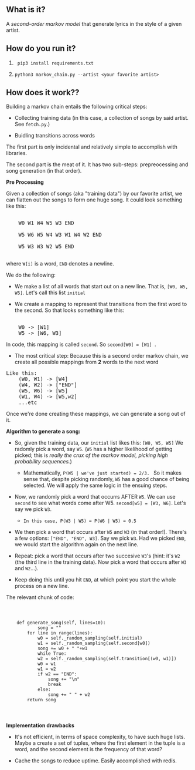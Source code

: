 
## What is it?

A *second-order markov model* that generate lyrics in the style 
of a given  artist.


## How do you run it?

1) ` pip3 install requirements.txt`

2) `python3 markov_chain.py --artist <your favorite artist> `


## How does it work??

Building a markov chain entails the following critical steps:


* Collecting training data (in this case, a collection of songs by said artist. See `fetch.py`.)

* Buidling transitions across words 

The first part is only incidental and relatively simple to accomplish with libraries.

The second part is the meat of it. It has two sub-steps: prepreocessing and song generation (in that order).

**Pre Processing**

Given a collection of songs (aka "training data") by our favorite artist, we can flatten out the songs to form one huge song. It could look something like this:

<pre> 
	W0 W1 W4 W5 W3 END

	W5 W6 W5 W4 W3 W1 W4 W2 END 

	W5 W3 W3 W2 W5 END 

</pre>


where `W[i]` is a word, `END` denotes a newline.

We do the following:

*  We make a list of all words that start out on a new line. That is, `[W0, W5, W5]`. Let's call this list `initial`

* We create a mapping to represent that transitions from the first word to the second. So that looks something 
like this: 
<pre> 
	W0 -> [W1]
	W5 -> [W6, W3]
</pre>
	   
In code, this mapping is called `second`. So `second[W0] = [W1]	`.

* The most critical step: Because this is a second order markov chain, we create all possible mappings from **2** words to the next word 
<pre>
Like this: 
	(W0, W1) -> [W4]
	(W4, W2) -> ["END"]
	(W5, W6) -> [W5]
	(W1, W4) -> [W5,w2]
	...etc 
</pre>

Once we're done creating these mappings, we can generate a song out of it.

**Algorithm to generate a song:**

* So, given the training data, our `initial` list likes this: `[W0, W5, W5]` We radomly pick a word, say `W5`. (`W5` has a higher likelihood of getting picked; this is *really the crux of the markov model, picking high probability sequences.*)

	- Mathematically,  `P(W5 | we've just started) = 2/3. ` So it makes sense that, despite picking randomly, `W5` has a good chance of being selected. We will apply the same logic in the ensuing steps.

* Now, we randomly pick a word that occurrs AFTER `W5`. We can use `second` to see what words come after W5. `second[w5] = [W3, W6]`. Let's say we pick `W3`.

	- `In this case, P(W3 | W5) = P(W6 | W5) = 0.5 `

* We then pick a word that occurs after `W5` and `W3` (in that order!).  There's a few options: `["END", "END", W3]`. Say we pick `W3`. Had we picked `END`, we would start the algorithm again on the next line. 

* Repeat: pick a word that occurs after two succesive `W3`'s (hint: it's `W2` (the third line in the training data). Now pick a word that occurs after `W3` and `W2`...). 


* Keep doing this until you hit `END`, at which point you start the whole process on a new line.

The relevant chunk of code:

<code> 
	<pre>
	def generate_song(self, lines=10):
	        song = ""
		for line in range(lines):
		    w0 = self._random_sampling(self.initial)
		    w1 = self._random_sampling(self.second[w0])
		    song += w0 + " "+w1
		    while True:
			w2 = self._random_sampling(self.transition[(w0, w1)])
			w0 = w1
			w1 = w2
			if w2 == "END":
			    song += "\n"
			    break
			else:
			    song += " " + w2
		return song
		</pre>
</code> 


**Implementation drawbacks** 

* It's not efficient, in terms of space complexity, to have such huge lists. Maybe a create a set of tuples, where the first element in the tuple is a word, and the second element is the frequency of that word? 

* Cache the songs to reduce uptime. Easily accomplished with redis.








